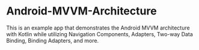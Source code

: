 # Android-MVVM-Architecture
This is an example app that demonstrates the Android MVVM architecture with Kotlin while utilizing Navigation Components, Adapters, Two-way Data Binding, Binding Adapters, and more.
